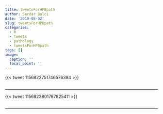 ```yaml
---
title: tweetsForHPBpath
author: Serdar Balci
date: '2019-08-02'
slug: tweetsForHPBpath
categories:
  - R
  - tweets
  - pathology
  - tweetsForHPBpath
tags: []
image:
  caption: ''
  focal_point: ''
---
```



{{< tweet 1156823751746576384 >}}
<br>
<br>
<hr>
{{< tweet 1156823801767825411 >}}
<br>
<br>
<hr>
